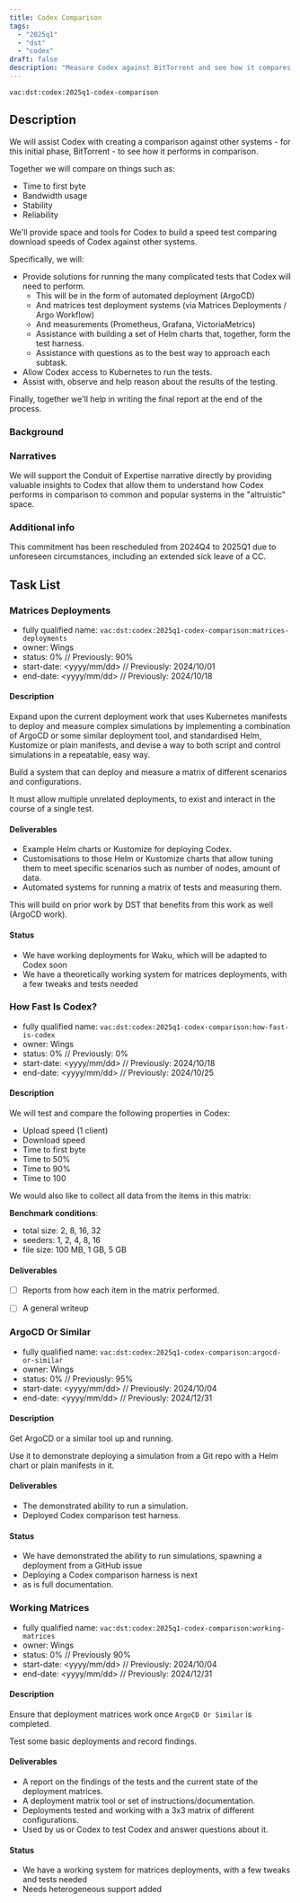 ```yaml
---
title: Codex Comparison
tags:
  - "2025q1"
  - "dst"
  - "codex"
draft: false
description: "Measure Codex against BitTorrent and see how it compares."
---
```


`vac:dst:codex:2025q1-codex-comparison`


## Description
We will assist Codex
with creating a comparison against other systems -
for this initial phase, BitTorrent -
to see how it performs in comparison.

Together we will compare on things such as:
* Time to first byte
* Bandwidth usage
* Stability
* Reliability

We'll provide space and tools for Codex to build a speed test
comparing download speeds of Codex against other systems.

Specifically, we will:

* Provide solutions for running the many complicated tests that Codex will need to perform.
  * This will be in the form of automated deployment (ArgoCD)
  * And matrices test deployment systems (via Matrices Deployments / Argo Workflow)
  * And measurements (Prometheus, Grafana, VictoriaMetrics)
  * Assistance with building a set of Helm charts that, together, form the test harness.
  * Assistance with questions as to the best way to approach each subtask.
* Allow Codex access to Kubernetes to run the tests.
* Assist with, observe and help reason about the results of the testing.

Finally, together we'll help in writing the final report at the end of the process.

### Background

### Narratives

We will support the Conduit of Expertise narrative directly
by providing valuable insights to Codex
that allow them to understand how Codex performs
in comparison to common and popular systems in the "altruistic" space.

### Additional info
This commitment has been rescheduled
from 2024Q4 to 2025Q1
due to unforeseen circumstances, 
including an extended sick leave of a CC.

## Task List

### Matrices Deployments

* fully qualified name: `vac:dst:codex:2025q1-codex-comparison:matrices-deployments`
* owner: Wings
* status: 0% // Previously: 90%
* start-date: <yyyy/mm/dd> // Previously: 2024/10/01
* end-date: <yyyy/mm/dd> // Previously: 2024/10/18

#### Description

Expand upon the current deployment work
that uses Kubernetes manifests
to deploy and measure complex simulations
by implementing a combination of ArgoCD or some similar deployment tool,
and standardised Helm, Kustomize or plain manifests,
and devise a way to both script and control simulations
in a repeatable, easy way.

Build a system that can deploy and measure
a matrix of different scenarios and configurations.

It must allow multiple unrelated deployments,
to exist and interact
in the course of a single test.

#### Deliverables
* Example Helm charts or Kustomize for deploying Codex.
* Customisations to those Helm or Kustomize charts that allow tuning them to meet specific scenarios such as number of nodes, amount of data.
* Automated systems for running a matrix of tests and measuring them.

This will build on prior work by DST that benefits from this work as well (ArgoCD work).

#### Status
* We have working deployments for Waku, which will be adapted to Codex soon
* We have a theoretically working system for matrices deployments, with a few tweaks and tests needed

### How Fast Is Codex?

* fully qualified name: `vac:dst:codex:2025q1-codex-comparison:how-fast-is-codex`
* owner: Wings
* status: 0% // Previously: 0%
* start-date: <yyyy/mm/dd> // Previously: 2024/10/18
* end-date: <yyyy/mm/dd> // Previously: 2024/10/25

#### Description

We will test and compare the following properties in Codex:

* Upload speed (1 client)
* Download speed
* Time to first byte
* Time to 50%
* Time to 90%
* Time to 100

We would also like to collect all data from the items in this matrix:

**Benchmark conditions**:
  * total size: 2, 8, 16, 32
  * seeders: 1, 2, 4, 8, 16
  * file size: 
      100
     MB, 
      1
     GB, 
      5
     GB

#### Deliverables

- [ ] Reports from how each item in the matrix performed.
- [ ] A general writeup


### ArgoCD Or Similar

* fully qualified name: `vac:dst:codex:2025q1-codex-comparison:argocd-or-similar`
* owner: Wings
* status: 0% // Previously: 95%
* start-date: <yyyy/mm/dd> // Previously: 2024/10/04
* end-date: <yyyy/mm/dd> // Previously: 2024/12/31

#### Description

Get ArgoCD or a similar tool up and running.

Use it to demonstrate deploying a simulation from a Git repo
with a Helm chart or plain manifests in it.

#### Deliverables

* The demonstrated ability to run a simulation.
* Deployed Codex comparison test harness.

#### Status
* We have demonstrated the ability to run simulations, spawning a deployment from a GitHub issue
* Deploying a Codex comparison harness is next
* as is full documentation.

### Working Matrices

* fully qualified name: `vac:dst:codex:2025q1-codex-comparison:working-matrices`
* owner: Wings
* status: 0% // Previously 90%
* start-date: <yyyy/mm/dd> // Previously: 2024/10/04
* end-date: <yyyy/mm/dd> // Previously: 2024/12/31

#### Description

Ensure that deployment matrices work once `ArgoCD Or Similar` is completed.

Test some basic deployments and record findings.

#### Deliverables

* A report on the findings of the tests and the current state of the deployment matrices.
* A deployment matrix tool or set of instructions/documentation.
* Deployments tested and working with a 3x3 matrix of different configurations.
* Used by us or Codex to test Codex and answer questions about it.

#### Status
* We have a working system for matrices deployments, with a few tweaks and tests needed
* Needs heterogeneous support added